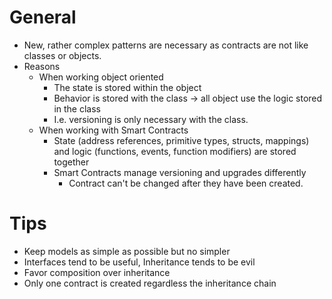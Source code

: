 #   General
*   New, rather complex patterns are necessary as contracts are not like classes or objects.
*   Reasons
    *   When working object oriented
        *   The state is stored within the object
        *   Behavior is stored with the class -> all object use the logic stored in the class
        *   I.e. versioning is only necessary with the class.
    *   When working with Smart Contracts
        *   State (address references, primitive types, structs, mappings) and logic (functions, events, function modifiers) are stored together
        *   Smart Contracts manage versioning and upgrades differently
            *   Contract can't be changed after they have been created.

#   Tips
*   Keep models as simple as possible but no simpler
*   Interfaces tend to be useful, Inheritance tends to be evil
*   Favor composition over inheritance
*   Only one contract is created regardless the inheritance chain